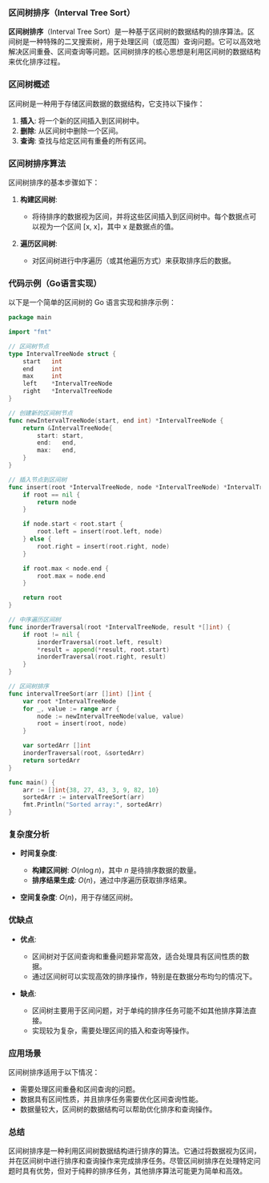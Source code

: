 ### 区间树排序（Interval Tree Sort）

**区间树排序**（Interval Tree Sort）是一种基于区间树的数据结构的排序算法。区间树是一种特殊的二叉搜索树，用于处理区间（或范围）查询问题。它可以高效地解决区间重叠、区间查询等问题。区间树排序的核心思想是利用区间树的数据结构来优化排序过程。

### 区间树概述

区间树是一种用于存储区间数据的数据结构，它支持以下操作：

1. **插入**: 将一个新的区间插入到区间树中。
2. **删除**: 从区间树中删除一个区间。
3. **查询**: 查找与给定区间有重叠的所有区间。

### 区间树排序算法

区间树排序的基本步骤如下：

1. **构建区间树**:
   - 将待排序的数据视为区间，并将这些区间插入到区间树中。每个数据点可以视为一个区间 [x, x]，其中 x 是数据点的值。

2. **遍历区间树**:
   - 对区间树进行中序遍历（或其他遍历方式）来获取排序后的数据。

### 代码示例（Go语言实现）

以下是一个简单的区间树的 Go 语言实现和排序示例：

```go
package main

import "fmt"

// 区间树节点
type IntervalTreeNode struct {
    start   int
    end     int
    max     int
    left    *IntervalTreeNode
    right   *IntervalTreeNode
}

// 创建新的区间树节点
func newIntervalTreeNode(start, end int) *IntervalTreeNode {
    return &IntervalTreeNode{
        start: start,
        end:   end,
        max:   end,
    }
}

// 插入节点到区间树
func insert(root *IntervalTreeNode, node *IntervalTreeNode) *IntervalTreeNode {
    if root == nil {
        return node
    }

    if node.start < root.start {
        root.left = insert(root.left, node)
    } else {
        root.right = insert(root.right, node)
    }

    if root.max < node.end {
        root.max = node.end
    }

    return root
}

// 中序遍历区间树
func inorderTraversal(root *IntervalTreeNode, result *[]int) {
    if root != nil {
        inorderTraversal(root.left, result)
        *result = append(*result, root.start)
        inorderTraversal(root.right, result)
    }
}

// 区间树排序
func intervalTreeSort(arr []int) []int {
    var root *IntervalTreeNode
    for _, value := range arr {
        node := newIntervalTreeNode(value, value)
        root = insert(root, node)
    }

    var sortedArr []int
    inorderTraversal(root, &sortedArr)
    return sortedArr
}

func main() {
    arr := []int{38, 27, 43, 3, 9, 82, 10}
    sortedArr := intervalTreeSort(arr)
    fmt.Println("Sorted array:", sortedArr)
}
```

### 复杂度分析

- **时间复杂度**:
  - **构建区间树**: $O(n \log n)$，其中 $n$ 是待排序数据的数量。
  - **排序结果生成**: $O(n)$，通过中序遍历获取排序结果。

- **空间复杂度**: $O(n)$，用于存储区间树。

### 优缺点

- **优点**:
  - 区间树对于区间查询和重叠问题非常高效，适合处理具有区间性质的数据。
  - 通过区间树可以实现高效的排序操作，特别是在数据分布均匀的情况下。

- **缺点**:
  - 区间树主要用于区间问题，对于单纯的排序任务可能不如其他排序算法直接。
  - 实现较为复杂，需要处理区间的插入和查询等操作。

### 应用场景

区间树排序适用于以下情况：
- 需要处理区间重叠和区间查询的问题。
- 数据具有区间性质，并且排序任务需要优化区间查询性能。
- 数据量较大，区间树的数据结构可以帮助优化排序和查询操作。

### 总结

区间树排序是一种利用区间树数据结构进行排序的算法。它通过将数据视为区间，并在区间树中进行排序和查询操作来完成排序任务。尽管区间树排序在处理特定问题时具有优势，但对于纯粹的排序任务，其他排序算法可能更为简单和高效。